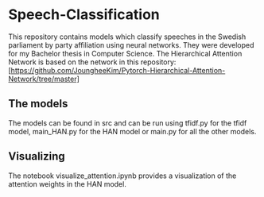 # Speech-Classification
This repository contains models which classify speeches in the Swedish parliament by party affiliation using neural networks. They were developed for my Bachelor thesis in Computer Science. The Hierarchical Attention Network is based on the network in this repository: [https://github.com/JoungheeKim/Pytorch-Hierarchical-Attention-Network/tree/master]

## The models
The models can be found in src and can be run using tfidf.py for the tfidf model, main_HAN.py for the HAN model or main.py for all the other models.

## Visualizing
The notebook visualize_attention.ipynb provides a visualization of the attention weights in the HAN model.
